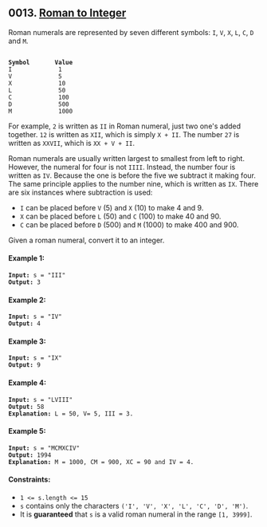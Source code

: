 ## 0013. [Roman to Integer](https://leetcode.com/problems/roman-to-integer/)

Roman numerals are represented by seven different symbols: `I`, `V`, `X`, `L`, `C`, `D` and `M`.

<pre><code>
<strong>Symbol       Value</strong>
I             1
V             5
X             10
L             50
C             100
D             500
M             1000
</code></pre>

For example, `2` is written as `II` in Roman numeral, just two one's added together. `12` is written as `XII`, which is simply `X + II`. The number `27` is written as `XXVII`, which is `XX + V + II`.

Roman numerals are usually written largest to smallest from left to right. However, the numeral for four is not `IIII`. Instead, the number four is written as `IV`. Because the one is before the five we subtract it making four. The same principle applies to the number nine, which is written as `IX`. There are six instances where subtraction is used:

- `I` can be placed before `V` (5) and `X` (10) to make 4 and 9.
- `X` can be placed before `L` (50) and `C` (100) to make 40 and 90.
- `C` can be placed before `D` (500) and `M` (1000) to make 400 and 900.

Given a roman numeral, convert it to an integer.

#### **Example 1:**

<pre><code><strong>Input:</strong> s = "III"
<strong>Output:</strong> 3</code></pre>

#### **Example 2:**

<pre><code><strong>Input:</strong> s = "IV"
<strong>Output:</strong> 4</code></pre>

#### **Example 3:**

<pre><code><strong>Input:</strong> s = "IX"
<strong>Output:</strong> 9</code></pre>

#### **Example 4:**

<pre><code><strong>Input:</strong> s = "LVIII"
<strong>Output:</strong> 58
<strong>Explanation:</strong> L = 50, V= 5, III = 3.</code></pre>

#### **Example 5:**

<pre><code><strong>Input:</strong> s = "MCMXCIV"
<strong>Output:</strong> 1994
<strong>Explanation:</strong> M = 1000, CM = 900, XC = 90 and IV = 4.</code></pre>

#### **Constraints:**

- `1 <= s.length <= 15`
- `s` contains only the characters `('I', 'V', 'X', 'L', 'C', 'D', 'M')`.
- It is **guaranteed** that `s` is a valid roman numeral in the range `[1, 3999]`.
